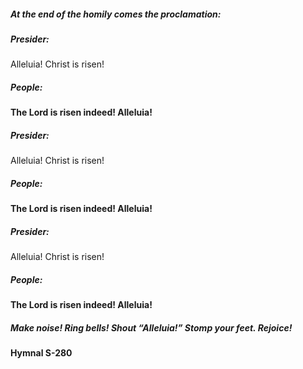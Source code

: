 ##### At the end of the homily comes the proclamation:
##### Presider:
Alleluia! Christ is risen!

##### **People:**
**The Lord is risen indeed! Alleluia!**


##### Presider:
Alleluia! Christ is risen!

##### **People:**
**The Lord is risen indeed! Alleluia!**


##### Presider:
Alleluia! Christ is risen!

##### **People:**
**The Lord is risen indeed! Alleluia!**

##### Make noise! Ring bells! Shout “Alleluia!” Stomp your feet. Rejoice!

#### Hymnal S-280
